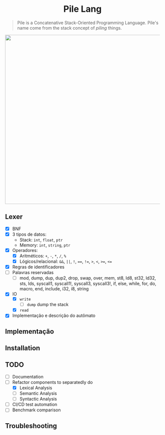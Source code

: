 # <h1 align="center">Pile Lang</h1>

> Pile is a Concatenative Stack-Oriented Programming Language. Pile's name come from the stack concept of _piling_ things.

<p align="center">
  <img src="https://user-images.githubusercontent.com/43689101/190835774-636bfea5-c2c9-49a3-962a-b806c244dff0.png" width="550">
</p>

## Lexer

- [X] BNF
- [X] 3 tipos de datos:
  - Stack: `int`, `float`, `ptr`
  - Memory: `int`, `string`, `ptr`
- [X] Operadores:
  - [X] Aritméticos: `+`, `-`, `*`, `/`, `%`
  - [X] Lógicos/relacional: `&&`, `||`, `!`, `==`, `!=`, `>`, `<`, `>=`, `<=`
  <!-- - [ ] Bitwise: `&`, `|`, `^`, `~`, `<<`, `>>` -->
- [X] Regras de identificadores
- [ ] Palavras reservadas
  - [ ] mod, dump, dup, dup2, drop, swap, over, mem, st8, ld8, st32, ld32, sts, lds, syscall1, syscall1!, syscall3, syscall3!, if, else, while, for, do, macro, end, include, i32, i8, string
- [X] IO
  - [X] `write`
    - [ ] `dump` dump the stack
  - [X] `read`
- [X] Implementação e descrição do autômato

## Implementação

## Installation

## TODO

- [ ] Documentation
- [ ] Refactor components to separatedly do
  - [X] Lexical Analysis
  - [ ] Semantic Analysis
  - [ ] Syntactic Analysis
- [ ] CI/CD test automation
- [ ] Benchmark comparison

## Troubleshooting
